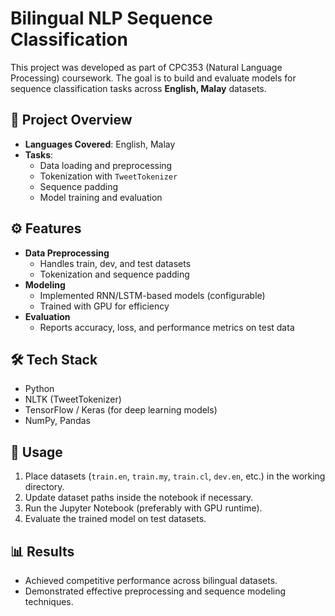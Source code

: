 # Bilingual NLP Sequence Classification

This project was developed as part of CPC353 (Natural Language Processing) coursework. The goal is to build and evaluate models for sequence classification tasks across **English, Malay** datasets.

## 📂 Project Overview
- **Languages Covered**: English, Malay
- **Tasks**:
  - Data loading and preprocessing
  - Tokenization with `TweetTokenizer`
  - Sequence padding
  - Model training and evaluation

## ⚙️ Features
- **Data Preprocessing**
  - Handles train, dev, and test datasets
  - Tokenization and sequence padding
- **Modeling**
  - Implemented RNN/LSTM-based models (configurable)
  - Trained with GPU for efficiency
- **Evaluation**
  - Reports accuracy, loss, and performance metrics on test data

## 🛠️ Tech Stack
- Python  
- NLTK (TweetTokenizer)  
- TensorFlow / Keras (for deep learning models)  
- NumPy, Pandas  

## 🚀 Usage
1. Place datasets (`train.en`, `train.my`, `train.cl`, `dev.en`, etc.) in the working directory.
2. Update dataset paths inside the notebook if necessary.
3. Run the Jupyter Notebook (preferably with GPU runtime).
4. Evaluate the trained model on test datasets.

## 📊 Results
- Achieved competitive performance across bilingual datasets.
- Demonstrated effective preprocessing and sequence modeling techniques.
